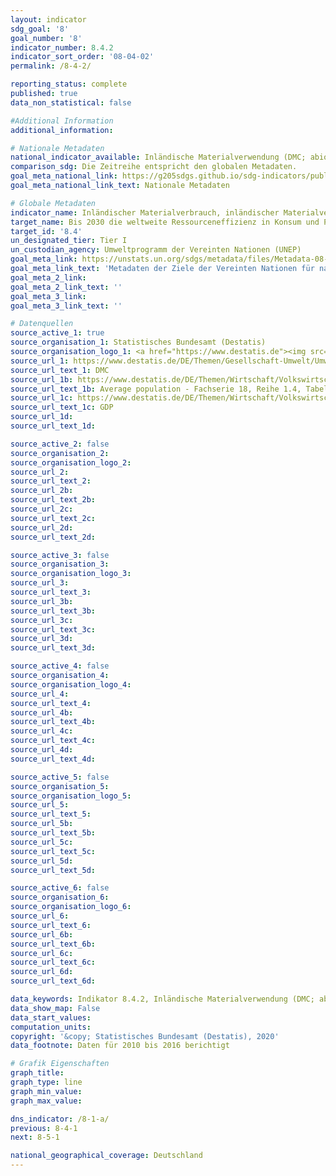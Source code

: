 ```yaml
---
layout: indicator
sdg_goal: '8'
goal_number: '8'
indicator_number: 8.4.2
indicator_sort_order: '08-04-02'
permalink: /8-4-2/

reporting_status: complete
published: true
data_non_statistical: false

#Additional Information
additional_information: 

# Nationale Metadaten
national_indicator_available: Inländische Materialverwendung (DMC; abiotische und biotische Rohstoffe) <br> Inländische Materialverwendung (DMC) je Einwohner <br> Inländische Materialverwendung (DMC) zum realen BIP
comparison_sdg: Die Zeitreihe entspricht den globalen Metadaten.
goal_meta_national_link: https://g205sdgs.github.io/sdg-indicators/public/MetaDe/8.4.2.pdf
goal_meta_national_link_text: Nationale Metadaten

# Globale Metadaten
indicator_name: Inländischer Materialverbrauch, inländischer Materialverbrauch pro Kopf und inländischer Materialverbrauch pro BIP
target_name: Bis 2030 die weltweite Ressourceneffizienz in Konsum und Produktion Schritt für Schritt verbessern und die Entkopplung von Wirtschaftswachstum und Umweltzerstörung anstreben, im Einklang mit dem Zehnjahres-Programmrahmen für nachhaltige Konsum- und Produktionsmuster, wobei die entwickelten Länder die Führung übernehmen
target_id: '8.4'
un_designated_tier: Tier I
un_custodian_agency: Umweltprogramm der Vereinten Nationen (UNEP)
goal_meta_link: https://unstats.un.org/sdgs/metadata/files/Metadata-08-04-02.pdf
goal_meta_link_text: 'Metadaten der Ziele der Vereinten Nationen für nachhaltige Entwicklung'
goal_meta_2_link: 
goal_meta_2_link_text: ''
goal_meta_3_link: 
goal_meta_3_link_text: ''

# Datenquellen
source_active_1: true
source_organisation_1: Statistisches Bundesamt (Destatis)
source_organisation_logo_1: <a href="https://www.destatis.de"><img src="https://g205sdgs.github.io/sdg-indicators/public/OrgImgDe/destatis.png" alt="Logo destatis" style="height: 60px; width: 148px"/></a>
source_url_1: https://www.destatis.de/DE/Themen/Gesellschaft-Umwelt/Umwelt/Materialfluesse-Energiefluesse/_inhalt.html
source_url_text_1: DMC
source_url_1b: https://www.destatis.de/DE/Themen/Wirtschaft/Volkswirtschaftliche-Gesamtrechnungen-Inlandsprodukt/_inhalt.html
source_url_text_1b: Average population - Fachserie 18, Reihe 1.4, Tabelle 2.1.13
source_url_1c: https://www.destatis.de/DE/Themen/Wirtschaft/Volkswirtschaftliche-Gesamtrechnungen-Inlandsprodukt/_inhalt.html
source_url_text_1c: GDP
source_url_1d: 
source_url_text_1d: 

source_active_2: false
source_organisation_2: 
source_organisation_logo_2: 
source_url_2: 
source_url_text_2: 
source_url_2b: 
source_url_text_2b: 
source_url_2c: 
source_url_text_2c: 
source_url_2d: 
source_url_text_2d: 

source_active_3: false
source_organisation_3: 
source_organisation_logo_3: 
source_url_3: 
source_url_text_3: 
source_url_3b: 
source_url_text_3b: 
source_url_3c: 
source_url_text_3c: 
source_url_3d: 
source_url_text_3d: 

source_active_4: false
source_organisation_4: 
source_organisation_logo_4: 
source_url_4: 
source_url_text_4: 
source_url_4b: 
source_url_text_4b: 
source_url_4c: 
source_url_text_4c: 
source_url_4d: 
source_url_text_4d: 

source_active_5: false
source_organisation_5: 
source_organisation_logo_5: 
source_url_5: 
source_url_text_5: 
source_url_5b: 
source_url_text_5b: 
source_url_5c: 
source_url_text_5c: 
source_url_5d: 
source_url_text_5d: 

source_active_6: false
source_organisation_6: 
source_organisation_logo_6: 
source_url_6: 
source_url_text_6: 
source_url_6b: 
source_url_text_6b: 
source_url_6c: 
source_url_text_6c: 
source_url_6d: 
source_url_text_6d: 

data_keywords: Indikator 8.4.2, Inländische Materialverwendung (DMC; abiotische und biotische Rohstoffe), Inländische Materialverwendung (DMC) je Einwohner, Inländische Materialverwendung (DMC) zum realen BIP, Umweltprogramm der Vereinten Nationen (UNEP)
data_show_map: False
data_start_values: 
computation_units: 
copyright: '&copy; Statistisches Bundesamt (Destatis), 2020'
data_footnote: Daten für 2010 bis 2016 berichtigt

# Grafik Eigenschaften
graph_title: 
graph_type: line
graph_min_value: 
graph_max_value: 

dns_indicator: /8-1-a/
previous: 8-4-1
next: 8-5-1

national_geographical_coverage: Deutschland
---
```



